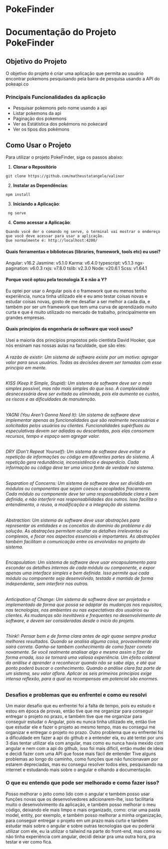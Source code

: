 # PokeFinder

# Documentação do Projeto PokeFinder

## Objetivo do Projeto
O objetivo do projeto é criar uma aplicação que permita ao usuário encontrar pokemons pesquisando pela barra de pesquisa usando a API do pokeapi.co

### Principais Funcionalidades da aplicação
- Pesquisar pokemons pelo nome usando a api
- Listar pokemons da api 
- Paginação dos pokemons
- Ver as Estátistica dos pokémons no pokecard
- Ver os tipos dos pokémons

## Como Usar o Projeto

Para utilizar o projeto PokeFinder, siga os passos abaixo:

1. **Clonar o Repositório**
 ```
git clone https://github.com/matheustatangelo/valinor
```

2. **Instalar as Dependências**:
```
npm install
```

3. **Iniciando a Aplicação**: 
```
 ng serve
```
4. **Como acessar a Aplicação**: 
```
Quando você der o comando ng serve, o terminal vai mostrar o endereço que você deve acessar para usar a aplicação.
Que normalmente é: http://localhost:4200/
```
#### Quais ferramentas e bibliotecas (libraries, framework, tools etc) eu usei?
Angular: v16.2
Jasmine: v5.1.0
Karma: v6.4.0
typescript: v5.1.3
ngx-pagination: v6.0.3
rxjs: v7.8.0
tslib: v2.3.0
Node: v20.6.1
Scss: v1.64.1

#### Porque você optou pela tecnologia X e não a Y?
Eu optei por usar o Angular pois é o framework que eu menos tenho experiência, nunca tinha utilizado ele e eu amo testar coisas novas e estudar coisas novas, gosto de me desafiar a ser melhor a cada dia, e também por ser um framework que tem uma curva de aprendizado muito curta e que é muito utilizado no mercado de trabalho, principalmente em grandes empresas.

#### Quais princípios da engenharia de software que você usou?
Usei a maioria dos princípios propostos pelo cientista David Hooker, que nós ensinam nas nossas aulas na faculdade, que são eles:

###### A razão de existir: Um sistema de software existe por um motivo: agregar valor para seus usuários. Todas as decisões devem ser tomadas com esse princípio em mente.

###### KISS (Keep It Simple, Stupid): Um sistema de software deve ser o mais simples possível, mas não mais simples do que isso. A complexidade desnecessária deve ser evitada ou eliminada, pois ela aumenta os custos, os riscos e as dificuldades de manutenção.

###### YAGNI (You Aren’t Gonna Need It): Um sistema de software deve implementar apenas as funcionalidades que são realmente necessárias e solicitadas pelos usuários ou clientes. Funcionalidades supérfluas ou especulativas devem ser adiadas ou descartadas, pois elas consomem recursos, tempo e espaço sem agregar valor.

###### DRY (Don’t Repeat Yourself): Um sistema de software deve evitar a repetição de informações ou código em diferentes partes do sistema. A repetição gera redundância, inconsistência e desperdício. Cada informação ou código deve ter uma única fonte de verdade no sistema.

###### Separation of Concerns: Um sistema de software deve ser dividido em módulos ou componentes que sejam coesos e acoplados fracamente. Cada módulo ou componente deve ter uma responsabilidade clara e bem definida, e não interferir nas responsabilidades dos outros. Isso facilita o entendimento, o reuso, a modificação e a integração do sistema.

###### Abstraction: Um sistema de software deve usar abstrações para representar as entidades e os conceitos do domínio do problema e da solução. As abstrações permitem ocultar os detalhes irrelevantes ou complexos, e focar nos aspectos essenciais e importantes. As abstrações também facilitam a comunicação entre os envolvidos no projeto do sistema.

###### Encapsulation: Um sistema de software deve usar encapsulamento para esconder os detalhes internos de cada módulo ou componente, e expor apenas uma interface simples e bem definida. Isso permite que cada módulo ou componente seja desenvolvido, testado e mantido de forma independente, sem interferir nos outros.

###### Anticipation of Change: Um sistema de software deve ser projetado e implementado de forma que possa se adaptar às mudanças nos requisitos, nas tecnologias, nos ambientes ou nas expectativas dos usuários ou clientes. As mudanças são inevitáveis e frequentes no desenvolvimento de software, e devem ser consideradas desde o início do projeto.

###### Think!: Pensar bem e de forma clara antes de agir quase sempre produz melhores resultados. Quando se analisa alguma coisa, provavelmente ela sairá correta. Ganha-se também conhecimento de como fazer correto novamente. Se você realmente analisar algo e mesmo assim o fizer da forma errada, isso se tornará uma valiosa experiência. Um efeito colateral da análise é aprender a reconhecer quando não se sabe algo, e até que ponto poderá buscar o conhecimento. Quando a análise clara faz parte de um sistema, seu valor aflora. Aplicar os seis primeiros princípios exige intensa reflexão, para a qual as recompensas em potencial são enormes.

### Desafios e problemas que eu enfrentei e como eu resolvi
Um maior desafio que eu enfrentei foi a falta de tempo, pois eu estudo e estou em época de provas, então tive que me organizar para conseguir entregar o projeto no prazo, e também tive que me organizar para conseguir estudar o Angular, pois eu nunca tinha utilizado ele, então tive que estudar ele e fazer o projeto ao mesmo tempo, mas eu consegui me organizar e entregar o projeto no prazo.
Outro problema que eu enfrentei foi a dificuldade em fazer a api do github e a entender ela, eu até tentei por uns 3 dias tentar utilizar ela com angular, mas como eu nunca havia mexido com angular e nem com a api do github, isso foi mais díficil, então mudei de ideia e decidi fazer com uma API que fosse mais fácil de entender
Tive alguns problemas ao longo do caminho, como funções que não funcionavam por estarem depreciadas, mas eu consegui resolver todos eles, pesquisando na internet e estudando mais sobre o angular e olhando a documentação.

### O que eu entendo que pode ser melhorado e como fazer isso?
Posso melhorar o jeito como lido com o angular e também posso usar funções novas que os desenvolvedores adicionarem-lhe, isso facilitaria muito o desenvolvimento da aplicação, e também posso melhorar o meu código, deixando ele mais limpo e mais organizado, como: criar uma pasta model, entity, por exemplo, e também posso melhorar a minha organização, para conseguir entregar o projeto em um prazo mais curto e também estudar mais sobre o angular e sobre outras tecnologias que eu poderia utilizar com ele, eu ia utilizar o tailwind na parte do front-end, mas como eu não tinha experiência com angular, decidi deixar pra uma outra hora, pra testar e ver como fica.

